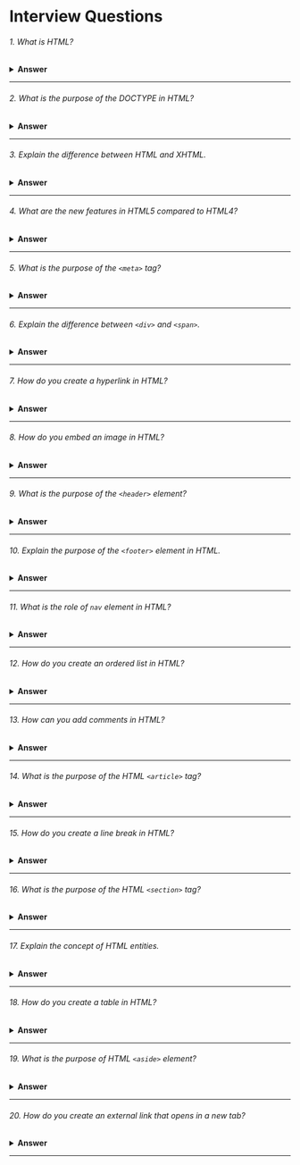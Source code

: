 # Interview Questions

###### 1. What is HTML?

<details><summary><b>Answer</b></summary>
HTML, which stands for Hypertext Markup Language, is the standard markup language used to create and design web pages. It provides the structure and layout for content on the internet by using various elements and tags to define different parts of a webpage, such as headings, paragraphs, images, links, and more. HTML works in conjunction with other technologies like CSS (Cascading Style Sheets) and JavaScript to create visually appealing and interactive web experiences
</details>

---

###### 2. What is the purpose of the DOCTYPE in HTML?

<details><summary><b>Answer</b></summary>

The `<!DOCTYPE>` declaration is placed at the very beginning of an HTML document, before the `<html>` tag, and it is not an HTML tag itself. It helps the browser to determine how to parse and render the content of the document. Different versions of HTML have different `<!DOCTYPE>` declarations, and using the correct one ensures that the document is interpreted and displayed correctly by the browser.

Example:

```html

<!-- HTML5 -->
<!DOCTYPE html>

<!-- HTML 4.01 Strict -->
<!DOCTYPE HTML PUBLIC "-//W3C//DTD HTML 4.01//EN" "http://www.w3.org/TR/html4/strict.dtd">


<!-- HTML 4.01 Transitional -->
<!DOCTYPE HTML PUBLIC "-//W3C//DTD HTML 4.01 Transitional//EN" "http://www.w3.org/TR/html4/loose.dtd">


<!-- HTML 4.01 Frameset -->
<!DOCTYPE HTML PUBLIC "-//W3C//DTD HTML 4.01 Frameset//EN" "http://www.w3.org/TR/html4/frameset.dtd">


<!-- XHTML 1.0 Strict -->
<!DOCTYPE html PUBLIC "-//W3C//DTD XHTML 1.0 Strict//EN" "http://www.w3.org/TR/xhtml1/DTD/xhtml1-strict.dtd">


<!-- XHTML 1.0 Transitional -->
<!DOCTYPE html PUBLIC "-//W3C//DTD XHTML 1.0 Transitional//EN" "http://www.w3.org/TR/xhtml1/DTD/xhtml1-transitional.dtd">

<!-- XHTML 1.0 Frameset -->
<!DOCTYPE html PUBLIC "-//W3C//DTD XHTML 1.0 Frameset//EN" "http://www.w3.org/TR/xhtml1/DTD/xhtml1-frameset.dtd">
```

</details>

---

###### 3. Explain the difference between HTML and XHTML.

<details><summary><b>Answer</b></summary>
HTML and XHTML are both markup languages for structuring web content:

- HTML is more forgiving in syntax and widely supported by browsers.
- XHTML follows stricter rules similar to XML, ensuring well-formed documents.
- HTML is flexible and widely used, while XHTML is more precise and suitable for XML-based environments.
</details>

---

###### 4. What are the new features in HTML5 compared to HTML4?

<details><summary><b>Answer</b></summary>

#### 1. Semantic Elements: 
HTML5 introduced semantic elements like `<header>`, `<footer>`, `<nav>`, `<article>`, <section>, and <aside>, which provide clearer structure and meaning to web content.

#### 2. Audio and Video Support: 
HTML5 introduced native support for embedding audio and video content using the `<audio>` and `<video>` elements, eliminating the need for third-party plugins like Flash.

#### 3. Canvas: 
HTML5 introduced the `<canvas>` element, which allows for dynamic, scriptable rendering of 2D shapes and bitmap images, enabling rich visualizations and interactive graphics without the need for plugins.

#### 4. Form Input Types and Attributes: 
HTML5 introduced new input types such as `<input type="date">`, `<input type="email">`, `<input type="url">`, and attributes like required and pattern, making form validation easier and more powerful.

#### 5. Local Storage: 
HTML5 introduced the `localStorage` and `sessionStorage` APIs, allowing web applications to store data locally on the user's device, providing a way to persist data between sessions and improving performance.

#### 6. Geolocation: 
HTML5 introduced the `Geolocation API`, which enables web applications to access the user's geographic location, allowing for location-aware features and services.

#### 7. Web Workers: 
HTML5 introduced the `Web Workers API`, enabling web applications to run scripts in background threads, improving performance and responsiveness by offloading tasks from the main execution thread.
</details>

---

###### 5. What is the purpose of the `<meta>` tag?

<details><summary><b>Answer</b></summary>

The purpose of the `<meta>` tag is to provide metadata about the HTML document. Metadata includes information like character encoding, viewport settings, authorship, keywords, and description.

Example:

```html
<!DOCTYPE html>
<html lang="en">
<head>
    <meta charset="UTF-8">
    <meta name="viewport" content="width=device-width, initial-scale=1.0">
    <meta name="description" content="This is a brief description of the web page.">
    <meta name="keywords" content="HTML, CSS, JavaScript, web development">
    <meta name="author" content="John Doe">
    <title>Sample Page</title>
</head>
<body>
    <!-- Content of the web page goes here -->
</body>
</html>
```
</details>

---

###### 6. Explain the difference between `<div>` and `<span>`.

<details><summary><b>Answer</b></summary>

- `<div>` is a block-level element, meaning it takes up the entire width available and starts on a new line. It's typically used to group and style larger sections of content, like sections or containers.

- `<span>` is an inline element, meaning it only takes up the space necessary for its content and does not start on a new line. It's often used to apply styles to smaller parts of text within a block-level element, like applying different colors or formatting to specific words or phrases.

In summary, `<div>` is used for larger sections or containers, while `<span>` is used for smaller, inline elements within those sections.
</details>

---

###### 7. How do you create a hyperlink in HTML?

<details><summary><b>Answer</b></summary>

We use `<a></a>`(anchor) tag to create a hyperlink html.

Example:

```html
<a href = 'https://example.com' target='_blank'></a>
```
</details>

---

###### 8. How do you embed an image in HTML?

<details><summary><b>Answer</b></summary>

To embed an image in HTML, we use the `<img>` tag, which is a self-closing tag. The `src` attribute specifies the URL of the image, which can be a local path or a web URL. The `alt` attribute provides alternative text for the image, which is displayed if the image fails to load or for accessibility purposes.

Example:

```html
<img src = './example.jpeg' alt="example image"/>
```
</details>

---

###### 9. What is the purpose of the `<header>` element?

<details><summary><b>Answer</b></summary>

The `<header>` element in HTML is used to define introductory or navigational content for its nearest ancestor `<article>`, `<aside>`, `<nav>`, or `<section>` element. It typically contains headings, logos, navigation menus, search bars, and other introductory content for a webpage or a section of a webpage.
</details>

---

###### 10. Explain the purpose of the `<footer>` element in HTML.

<details><summary><b>Answer</b></summary>

The `<footer>` element in HTML is used to define the footer of a document or a section. It typically contains information about the author, copyright information, links to related documents, or contact information. It appears at the bottom of the page or section and provides closure or additional context to the content above it.
</details>

---

###### 11. What is the role of `nav` element in HTML?

<details><summary><b>Answer</b></summary>

The `<nav>` element in HTML represents a navigation menu, typically containing links to other pages or sections within the website.
</details>

---

###### 12. How do you create an ordered list in HTML?

<details><summary><b>Answer</b></summary>

Using `<ol></ol>`(ordered list) tag with `<li></li>`(list item) for each item
</details>

---

###### 13. How can you add comments in HTML?

<details><summary><b>Answer</b></summary>

Using `<!-- Comment text here -->` to add comments in HTML.
</details>

---

###### 14. What is the purpose of the HTML `<article>` tag?

<details><summary><b>Answer</b></summary>

The `<article>` tag in HTML is used to define independent, self-contained content within a document. It's typically used for content that can stand alone and be syndicated, such as blog posts, news articles, forum posts, or comments.
</details>

---

###### 15. How do you create a line break in HTML?

<details><summary><b>Answer</b></summary>

We can use `<br>` tag to create a line break in HTML.
</details>

---

###### 16. What is the purpose of the HTML `<section>` tag?

<details><summary><b>Answer</b></summary>

The `<section>` tag in HTML is used to group related content together within a document. It helps to organize the content into distinct sections, making it easier to understand the structure of the webpage and improving accessibility.
</details>

---

###### 17. Explain the concept of HTML entities.

<details><summary><b>Answer</b></summary>
HTML entities are special characters represented by code, such as `&lt;` for `<` and `&nbsp;` for a non-breaking space.
</details>

---

###### 18. How do you create a table in HTML?

<details><summary><b>Answer</b></summary>

We can create a table using the `<table>` tag with `<tr> for table rows, `<td>` for table cells, and `<th>` for header cells.
</details>

---

###### 19. What is the purpose of HTML `<aside>` element?

<details><summary><b>Answer</b></summary>

The `<aside>` element in HTML is used for content that is related but not central to the main content of a webpage, such as sidebars, pull quotes, or related links.
</details>

---

###### 20. How do you create an external link that opens in a new tab?

<details><summary><b>Answer</b></summary>

We can use the `<a></a>`(anchor) tag with attribute `target = '_blank'` to create an external link that opens in a new tab.
</details>

---
